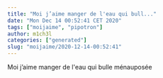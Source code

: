 ```yaml
---
title: "Moi j’aime manger de l'eau qui bull..."
date: "Mon Dec 14 00:52:41 CET 2020"
tags: ["moijaime", "pipotron"]
author: m1ch3l
categories: ["generated"]
slug: "moijaime/2020-12-14-00:52:41"
---
```


Moi j’aime manger de l'eau qui bulle ménauposée
